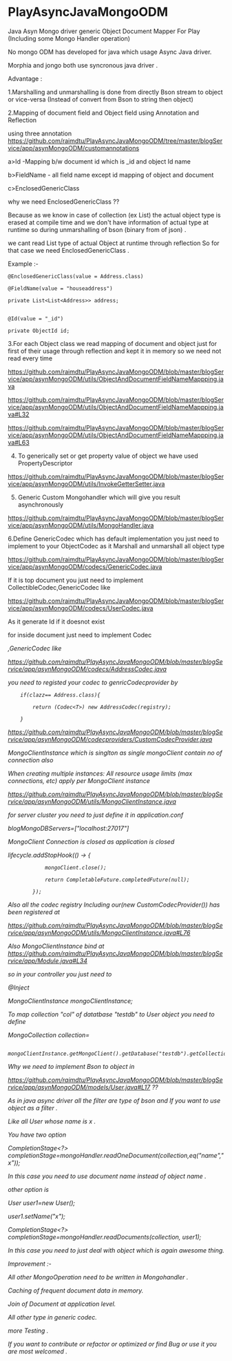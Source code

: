# PlayAsyncJavaMongoODM
Java Asyn Mongo driver generic  Object Document Mapper For Play (Including some Mongo Handler operation)

No mongo ODM has developed for java which usage Async Java driver.

Morphia and jongo both use syncronous java driver .


Advantage :

1.Marshalling and unmarshalling is done from directly Bson stream to object or vice-versa (Instead of convert from Bson to string then object)

2.Mapping of document field and Object field using Annotation and Reflection

using  three annotation https://github.com/raimdtu/PlayAsyncJavaMongoODM/tree/master/blogService/app/asynMongoODM/customannotations

a>Id -Mapping b/w document id which is _id and object Id name

b>FieldName - all field name except id mapping of object and document

c>EnclosedGenericClass 

why we need EnclosedGenericClass ?? 

Because as we know in case of collection (ex List<String>) the actual object type is erased at compile time and we don't have information of actual type at runtime so during unmarshalling of bson (binary from of json) .

we cant read List<User> type of actual Object at runtime through reflection So for that case we need EnclosedGenericClass . 

Example :-

    @EnclosedGenericClass(value = Address.class)
    
    @FieldName(value = "houseaddress")
    
    private List<List<Address>> address;

    
    @Id(value = "_id")
    
    private ObjectId id;
    
    
3.For each Object class we read mapping of document and object just for first of their usage through reflection and kept it in memory so
we need not read every time

https://github.com/raimdtu/PlayAsyncJavaMongoODM/blob/master/blogService/app/asynMongoODM/utils/ObjectAndDocumentFieldNameMappping.java

https://github.com/raimdtu/PlayAsyncJavaMongoODM/blob/master/blogService/app/asynMongoODM/utils/ObjectAndDocumentFieldNameMappping.java#L32

https://github.com/raimdtu/PlayAsyncJavaMongoODM/blob/master/blogService/app/asynMongoODM/utils/ObjectAndDocumentFieldNameMappping.java#L63


4. To generically set or get property value of object we have used PropertyDescriptor

https://github.com/raimdtu/PlayAsyncJavaMongoODM/blob/master/blogService/app/asynMongoODM/utils/InvokeGetterSetter.java  


5. Generic Custom Mongohandler which will give you result asynchronously

https://github.com/raimdtu/PlayAsyncJavaMongoODM/blob/master/blogService/app/asynMongoODM/utils/MongoHandler.java


6.Define GenericCodec which has default implementation you just need to implement to your ObjectCodec as it  Marshall and unmarshall all object type

https://github.com/raimdtu/PlayAsyncJavaMongoODM/blob/master/blogService/app/asynMongoODM/codecs/GenericCodec.java

If it is top document you just need to implement CollectibleCodec<User>,GenericCodec like

https://github.com/raimdtu/PlayAsyncJavaMongoODM/blob/master/blogService/app/asynMongoODM/codecs/UserCodec.java

As it generate Id if it doesnot exist

for inside document just need to implement Codec<Address>,GenericCodec like

https://github.com/raimdtu/PlayAsyncJavaMongoODM/blob/master/blogService/app/asynMongoODM/codecs/AddressCodec.java

you need to registed your codec to genricCodecprovider by 

        if(clazz== Address.class){
        
            return (Codec<T>) new AddressCodec(registry);
            
        }
        
        
https://github.com/raimdtu/PlayAsyncJavaMongoODM/blob/master/blogService/app/asynMongoODM/codecproviders/CustomCodecProvider.java


MongoClientInstance which is singlton as single mongoClient contain no of connection also

When creating multiple instances: All resource usage limits (max connections, etc) apply per MongoClient instance

https://github.com/raimdtu/PlayAsyncJavaMongoODM/blob/master/blogService/app/asynMongoODM/utils/MongoClientInstance.java


for server cluster you need to just define it in application.conf 

blogMongoDBServers=["localhost:27017"]

MongoClient Connection is closed as application is closed 

lifecycle.addStopHook(() -> {

                mongoClient.close();
                
                return CompletableFuture.completedFuture(null);
                
            });

Also all the codec registry Including our(new CustomCodecProvider()) has been registered at

https://github.com/raimdtu/PlayAsyncJavaMongoODM/blob/master/blogService/app/asynMongoODM/utils/MongoClientInstance.java#L76

Also MongoClientInstance  bind at https://github.com/raimdtu/PlayAsyncJavaMongoODM/blob/master/blogService/app/Module.java#L34

so in your controller you just need to 

@Inject

MongoClientInstance mongoClientInstance;

To map collection "col" of datatbase "testdb" to User object you need to define

MongoCollection<User> collection=

                mongoClientInstance.getMongoClient().getDatabase("testdb").getCollection("col",User.class);
                

Why we need to implement Bson to object in

https://github.com/raimdtu/PlayAsyncJavaMongoODM/blob/master/blogService/app/asynMongoODM/models/User.java#L17 ??

As in java async driver all the filter are type of bson and If you want to use object as a filter .

Like all User whose name is x .


You have two option 

CompletionStage<?> completionStage=mongoHandler.readOneDocument(collection,eq("name","x"));

In this case you need to use document name instead of object name .


other option is

User user1=new User();

user1.setName("x");

CompletionStage<?> completionStage=mongoHandler.readDocuments(collection, user1);

In this case you need to just deal with object which is again awesome thing.


Improvement :-

All other MongoOperation need to be written in Mongohandler .

Caching of frequent document data in memory.

Join of Document at application level.

All other type in generic codec.

more Testing .



If you want to contribute or refactor or optimized or find Bug or use it you are most welcomed .
